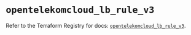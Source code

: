 # `opentelekomcloud_lb_rule_v3`

Refer to the Terraform Registry for docs: [`opentelekomcloud_lb_rule_v3`](https://registry.terraform.io/providers/opentelekomcloud/opentelekomcloud/1.36.0/docs/resources/lb_rule_v3).
